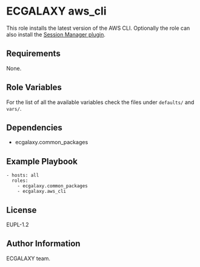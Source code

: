 ECGALAXY aws_cli
=======================

This role installs the latest version of the AWS CLI.
Optionally the role can also install the [Session Manager plugin](https://docs.aws.amazon.com/systems-manager/latest/userguide/session-manager-working-with-install-plugin.html).

Requirements
------------

None.

Role Variables
--------------

For the list of all the available variables check the files under `defaults/` and `vars/`.

Dependencies
------------

- ecgalaxy.common_packages

Example Playbook
----------------

    - hosts: all
      roles:
        - ecgalaxy.common_packages
        - ecgalaxy.aws_cli

License
-------

EUPL-1.2

Author Information
------------------

ECGALAXY team.

